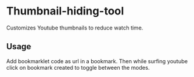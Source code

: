 # Thumbnail-hiding-tool
Customizes Youtube thumbnails to reduce watch time.

## Usage
Add bookmarklet code as url in a bookmark. Then while surfing youtube click on bookmark created to toggle between the modes.
